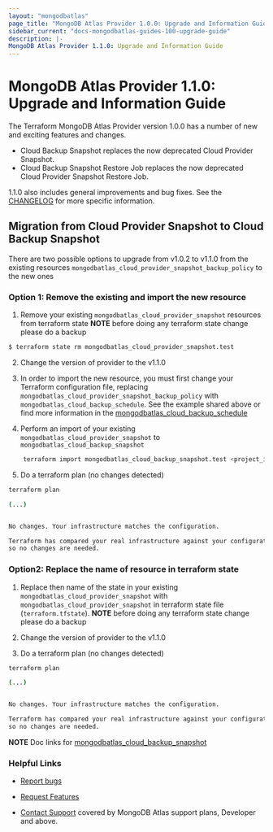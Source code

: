 ```yaml
---
layout: "mongodbatlas"
page_title: "MongoDB Atlas Provider 1.0.0: Upgrade and Information Guide"
sidebar_current: "docs-mongodbatlas-guides-100-upgrade-guide"
description: |-
MongoDB Atlas Provider 1.1.0: Upgrade and Information Guide
---
```


# MongoDB Atlas Provider 1.1.0: Upgrade and Information Guide

The Terraform MongoDB Atlas Provider version 1.0.0 has a number of new and exciting features and changes.

* Cloud Backup Snapshot replaces the now deprecated Cloud Provider Snapshot.
* Cloud Backup Snapshot Restore Job replaces the now deprecated Cloud Provider Snapshot Restore Job.

1.1.0 also includes general improvements and bug fixes. See the [CHANGELOG](https://github.com/mongodb/terraform-provider-mongodbatlas/blob/master/CHANGELOG.md) for more specific information.

## Migration from Cloud Provider Snapshot to Cloud Backup Snapshot

There are two possible options to upgrade from v1.0.2 to v1.1.0 from the existing resources `mongodbatlas_cloud_provider_snapshot_backup_policy` to the new ones


### Option 1:  Remove the existing and import the new resource

1. Remove your existing `mongodbatlas_cloud_provider_snapshot` resources from terraform state
   **NOTE** before doing any terraform state change please do a backup

```bash
$ terraform state rm mongodbatlas_cloud_provider_snapshot.test
```

2. Change the version of provider to the v1.1.0

3. In order to import the new resource, you must first change your Terraform configuration file, replacing `mongodbatlas_cloud_provider_snapshot_backup_policy` with `mongodbatlas_cloud_backup_schedule`. See the example shared above or find more information in the [mongodbatlas_cloud_backup_schedule](https://registry.terraform.io/providers/mongodb/mongodbatlas/latest/docs/resources/cloud_backup_schedule)

4. Perform an import of your existing `mongodbatlas_cloud_provider_snapshot` to `mongodbatlas_cloud_backup_snapshot`
```bash
    terraform import mongodbatlas_cloud_backup_snapshot.test <project_id>-<cluster_name>-<snapshot_id>
```

5. Do a terraform plan (no changes detected)

```bash
terraform plan

(...)


No changes. Your infrastructure matches the configuration.

Terraform has compared your real infrastructure against your configuration and found no differences,
so no changes are needed.
```

### Option2: Replace the name of resource in terraform state

1. Replace then name of the state in your existing `mongodbatlas_cloud_provider_snapshot` with `mongodbatlas_cloud_provider_snapshot` in terraform state file (`terraform.tfstate`).
   **NOTE** before doing any terraform state change please do a backup

2. Change the version of provider to the v1.1.0

3. Do a terraform plan (no changes detected)

```bash
terraform plan

(...)


No changes. Your infrastructure matches the configuration.

Terraform has compared your real infrastructure against your configuration and found no differences,
so no changes are needed.
```

**NOTE** Doc links for [mongodbatlas_cloud_backup_snapshot](https://registry.terraform.io/providers/mongodb/mongodbatlas/latest/docs/resources/cloud_backup_snapshot)

### Helpful Links

* [Report bugs](https://github.com/mongodb/terraform-provider-mongodbatlas/issues)

* [Request Features](https://feedback.mongodb.com/forums/924145-atlas?category_id=370723)

* [Contact Support](https://docs.atlas.mongodb.com/support/) covered by MongoDB Atlas support plans, Developer and above.